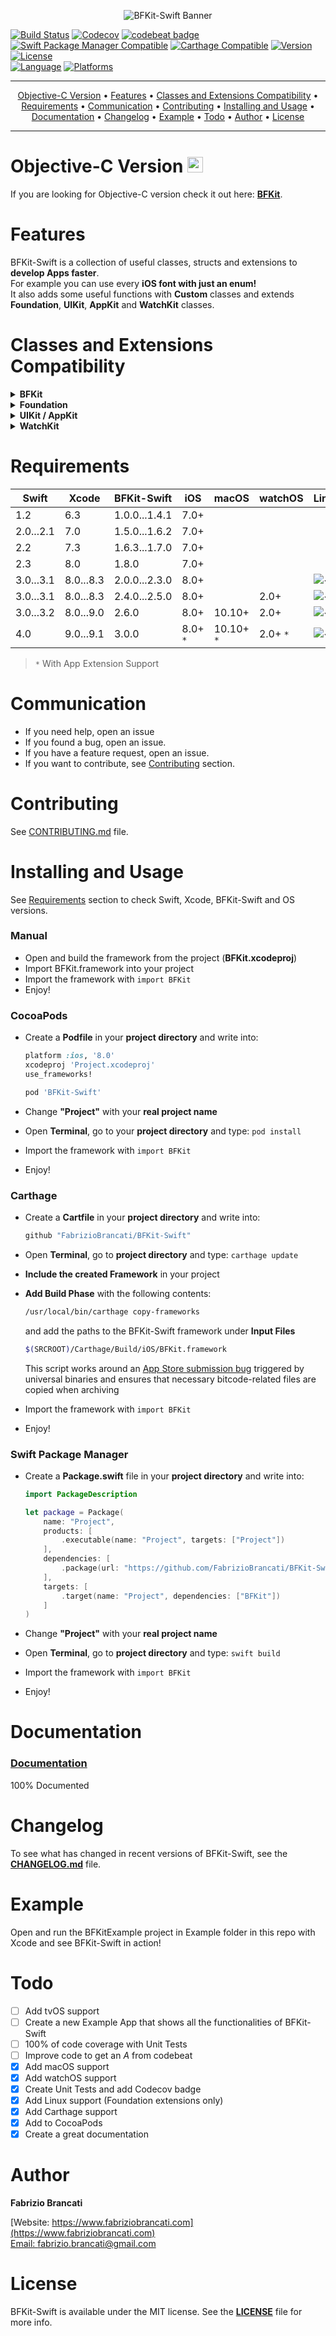 <p align="center">
<img src="https://github.fabriziobrancati.com/bfkit/resources/banner-swift-new.png" alt="BFKit-Swift Banner">
</p>

[![Build Status](https://travis-ci.org/FabrizioBrancati/BFKit-Swift.svg?branch=master)](https://travis-ci.org/FabrizioBrancati/BFKit-Swift)
[![Codecov](https://codecov.io/gh/FabrizioBrancati/BFKit-Swift/branch/master/graph/badge.svg)](https://codecov.io/gh/FabrizioBrancati/BFKit-Swift)
[![codebeat badge](https://codebeat.co/badges/d8a270f8-3d56-4834-be65-6e1d45f878c3)](https://codebeat.co/projects/github-com-fabriziobrancati-bfkit-swift-master)
[![Swift Package Manager Compatible](https://img.shields.io/badge/SPM-compatible-brightgreen.svg)](https://github.com/apple/swift-package-manager)
[![Carthage Compatible](https://img.shields.io/badge/Carthage-compatible-4BC51D.svg?style=flat)](https://github.com/Carthage/Carthage)
[![Version](https://img.shields.io/cocoapods/v/BFKit-Swift.svg?style=flat)][Documentation]
[![License](https://img.shields.io/badge/license-MIT-lightgrey.svg)](https://github.com/FabrizioBrancati/BFKit-Swift/blob/master/LICENSE)
<br>
[![Language](https://img.shields.io/badge/language-Swift%204.0-orange.svg)](https://swift.org/)
[![Platforms](https://img.shields.io/badge/platforms-iOS%20%7C%20macOS%20%7C%20watchOS%20%7C%20Linux-ffc713.svg)][Documentation]

---

<p align="center">
    <a href="#objective-c-version-">Objective-C Version</a> &bull;
    <a href="#features">Features</a> &bull;
    <a href="#classes-and-extensions-compatibility">Classes and Extensions Compatibility</a> &bull;
    <a href="#requirements">Requirements</a> &bull;
    <a href="#communication">Communication</a> &bull;
    <a href="#contributing">Contributing</a> &bull;
    <a href="#installing-and-usage">Installing and Usage</a> &bull;
    <a href="#documentation">Documentation</a> &bull;
    <a href="#changelog">Changelog</a> &bull;
    <a href="#example">Example</a> &bull;
    <a href="#todo">Todo</a> &bull;
    <a href="#author">Author</a> &bull;
    <a href="#license">License</a>
</p>

---

Objective-C Version <img src="http://github.fabriziobrancati.com/bfkit/resources/objc-icon.png" height="25" width="25">
===================

If you are looking for Objective-C version check it out here: **[BFKit](https://github.com/FabrizioBrancati/BFKit)**.

Features
========

BFKit-Swift is a collection of useful classes, structs and extensions to **develop Apps faster**.<br>
For example you can use every **iOS font with just an enum!**<br>
It also adds some useful functions with **Custom** classes and extends **Foundation**, **UIKit**, **AppKit** and **WatchKit** classes.

Classes and Extensions Compatibility
====================================

<details>
<summary><strong>BFKit</strong></summary>

|                                                                                                           | **iOS** | **macOS** | **watchOS** | **Linux** |
|-----------------------------------------------------------------------------------------------------------|---------|-----------|-------------|-----------|
| [BFApp](https://github.fabriziobrancati.com/documentation/BFKit-Swift/Structs/BFApp.html)                 | ![✓]    | ![✓]      | ![✓]        | ![✓]      |
| [BFButton](https://github.fabriziobrancati.com/documentation/BFKit-Swift/Classes/BFButton.html)           | ![✓]    |           |             |           |
| BFDataStructures<br>([List](https://github.fabriziobrancati.com/documentation/BFKit-Swift/Structs/List.html) - [Queue](https://github.fabriziobrancati.com/documentation/BFKit-Swift/Structs/Queue.html) - [Stack](https://github.fabriziobrancati.com/documentation/BFKit-Swift/Structs/Stack.html))                  | ![✓]    | ![✓]      | ![✓]        | ![✓]      |
| [BFLog](https://github.fabriziobrancati.com/documentation/BFKit-Swift/Structs/BFLog.html)                 | ![✓]    | ![✓]      | ![✓]        | ![✓]      |
| [BFPassword](https://github.fabriziobrancati.com/documentation/BFKit-Swift/Structs/BFPassword.html)       | ![✓]    | ![✓]      | ![✓]        | ![✓]      |
| [BFSystemSound](https://github.fabriziobrancati.com/documentation/BFKit-Swift/Classes/BFSystemSound.html) | ![✓]    |           |             |           |
| [BFTextField](https://github.fabriziobrancati.com/documentation/BFKit-Swift/Classes/BFTextField.html)     | ![✓]    |           |             |           |
| [BFTouchID](https://github.fabriziobrancati.com/documentation/BFKit-Swift/Structs/BFTouchID.html)         | ![✓]    |           |             | &nbsp;    |

</details>

<details>
<summary><strong>Foundation</strong></summary>

|                                                                                                                        | **iOS** | **macOS** | **watchOS** | **Linux** |
|------------------------------------------------------------------------------------------------------------------------|---------|-----------|-------------|-----------|
| [Array](https://github.fabriziobrancati.com/documentation/BFKit-Swift/Extensions/Array.html)                           | ![✓]    | ![✓]      | ![✓]        | ![✓]      |
| [Collection](https://github.fabriziobrancati.com/documentation/BFKit-Swift/Extensions/Collection.html)                 | ![✓]    | ![✓]      | ![✓]        | ![✓]      |
| [Data](https://github.fabriziobrancati.com/documentation/BFKit-Swift/Extensions/Data.html)                             | ![✓]    | ![✓]      | ![✓]        | ![✓]      |
| [Date](https://github.fabriziobrancati.com/documentation/BFKit-Swift/Extensions/Date.html)                             | ![✓]    | ![✓]      | ![✓]        | ![✓]      |
| [FileManager](https://github.fabriziobrancati.com/documentation/BFKit-Swift/Extensions/FileManager.html)               | ![✓]    | ![✓]      | ![✓]        |           |
| [Number](https://github.fabriziobrancati.com/documentation/BFKit-Swift/Functions.html)                                 | ![✓]    | ![✓]      | ![✓]        | ![✓]      |
| [NSObject](https://github.fabriziobrancati.com/documentation/BFKit-Swift/Extensions/NSObject.html)                     | ![✓]    | ![✓]      | ![✓]        | ![✓]      |
| [NSAttributedString](https://github.fabriziobrancati.com/documentation/BFKit-Swift/Extensions/NSAttributedString.html) | ![✓]    | ![✓]      | ![✓]        |           |
| [NSPointerArray](https://github.fabriziobrancati.com/documentation/BFKit-Swift/Extensions/NSPointerArray.html)         | ![✓]    | ![✓]      | ![✓]        |           |
| [ProcessInfo](https://github.fabriziobrancati.com/documentation/BFKit-Swift/Extensions/ProcessInfo.html)               | ![✓]    | ![✓]      | ![✓]        | ![✓]      |
| [Set](https://github.fabriziobrancati.com/documentation/BFKit-Swift/Extensions/Set.html)                               | ![✓]    | ![✓]      | ![✓]        | ![✓]      |
| [String](https://github.fabriziobrancati.com/documentation/BFKit-Swift/Extensions/String.html)                         | ![✓]    | ![✓]      | ![✓]        | ![✓]      |
| [Thread](https://github.fabriziobrancati.com/documentation/BFKit-Swift/Functions.html)                                 | ![✓]    | ![✓]      | ![✓]        | ![✓]      |

</details>

<details>
<summary><strong>UIKit / AppKit</strong></summary>

|                                                                                                                                         | **iOS** | **macOS** | **watchOS** | **Linux** |
|-----------------------------------------------------------------------------------------------------------------------------------------|---------|-----------|-------------|-----------|
| [UIBarButtonItem](https://github.fabriziobrancati.com/documentation/BFKit-Swift/Extensions/UIBarButtonItem.html)                        | ![✓]    |           |             |           |
| [UIButton](https://github.fabriziobrancati.com/documentation/BFKit-Swift/Extensions/UIButton.html)                                      | ![✓]    |           |             |           |
| [UIColor](https://github.fabriziobrancati.com/documentation/BFKit-Swift/Extensions/UIColor.html)                                        | ![✓]    | ![✓]      | ![✓]        |           |
| [UIDevice](https://github.fabriziobrancati.com/documentation/BFKit-Swift/Extensions/UIDevice.html)                                      | ![✓]    |           |             |           |
| [UIFont](https://github.fabriziobrancati.com/documentation/BFKit-Swift/Extensions/UIFont.html)                                          | ![✓]    |           | ![✓]        |           |
| [UIImage](https://github.fabriziobrancati.com/documentation/BFKit-Swift/Extensions/UIImage.html)                                        | ![✓]    |           | ![✓]        |           |
| [UIImageView](https://github.fabriziobrancati.com/documentation/BFKit-Swift/Extensions/UIImageView.html)                                | ![✓]    |           |             |           |
| [UILabel](https://github.fabriziobrancati.com/documentation/BFKit-Swift/Extensions/UILabel.html)                                        | ![✓]    |           |             |           |
| [UINavigationBar](https://github.fabriziobrancati.com/documentation/BFKit-Swift/Extensions/UINavigationBar.html)                        | ![✓]    |           |             |           |
| [UIPasteboard](https://github.fabriziobrancati.com/documentation/BFKit-Swift/Extensions/UIPasteboard.html)                              | ![✓]    |           |             |           |
| [UIScreen](https://github.fabriziobrancati.com/documentation/BFKit-Swift/Extensions/UIScreen.html)                                      | ![✓]    |           |             |           |
| [UIScrollView](https://github.fabriziobrancati.com/documentation/BFKit-Swift/Extensions/UIScrollView.html)                              | ![✓]    |           |             |           |
| [UITableView](https://github.fabriziobrancati.com/documentation/BFKit-Swift/Extensions/UITableView.html)                                | ![✓]    |           |             |           |
| [UITextField](https://github.fabriziobrancati.com/documentation/BFKit-Swift/Extensions/UITextField.html)                                | ![✓]    |           |             |           |
| [UITextView](https://github.fabriziobrancati.com/documentation/BFKit-Swift/Extensions/UITextView.html)                                  | ![✓]    |           |             |           |
| [UIToolbar](https://github.fabriziobrancati.com/documentation/BFKit-Swift/Extensions/UIToolbar.html)                                    | ![✓]    |           |             |           |
| [UIView](https://github.fabriziobrancati.com/documentation/BFKit-Swift/Extensions/UIView.html)                                          | ![✓]    |           |             |           |
| [UIViewController](https://github.com/FabrizioBrancati/BFKit-Swift/blob/master/Sources/BFKit/iOS/UIKit/UIViewControllerExtension.swift) | ![✓]    |           |             |           |
| [UIWebView](https://github.fabriziobrancati.com/documentation/BFKit-Swift/Extensions/UIWebView.html)                                    | ![✓]    |           |             |           |
| [UIWindow](https://github.fabriziobrancati.com/documentation/BFKit-Swift/Extensions/UIWindow.html)                                      | ![✓]    |           |             | &nbsp;    |

</details>

<details>
<summary><strong>WatchKit</strong></summary>

|                                                                                                                              | **iOS** | **macOS** | **watchOS** | **Linux** |
|------------------------------------------------------------------------------------------------------------------------------|---------|-----------|-------------|-----------|
| [WKInterfaceController](https://github.fabriziobrancati.com/documentation/BFKit-Swift/Extensions/WKInterfaceController.html) |         |           | ![✓]        |           |

</details>

Requirements
============

| **Swift** | **Xcode** | **BFKit-Swift** | **iOS**  | **macOS**  | **watchOS** | **Linux** |
|-----------|-----------|-----------------|----------|------------|-------------|-----------|
| 1.2       | 6.3       | 1.0.0...1.4.1   | 7.0+     |            |             |           |
| 2.0...2.1 | 7.0       | 1.5.0...1.6.2   | 7.0+     |            |             |           |
| 2.2       | 7.3       | 1.6.3...1.7.0   | 7.0+     |            |             |           |
| 2.3       | 8.0       | 1.8.0           | 7.0+     |            |             |           |
| 3.0...3.1 | 8.0...8.3 | 2.0.0...2.3.0   | 8.0+     |            |             | ![✓]      |
| 3.0...3.1 | 8.0...8.3 | 2.4.0...2.5.0   | 8.0+     |            | 2.0+        | ![✓]      |
| 3.0...3.2 | 8.0...9.0 | 2.6.0           | 8.0+     | 10.10+     | 2.0+        | ![✓]      |
| 4.0       | 9.0...9.1 | 3.0.0           | 8.0+ `*` | 10.10+ `*` | 2.0+ `*`    | ![✓]      |

> `*` With App Extension Support

Communication
=============

- If you need help, open an issue
- If you found a bug, open an issue.
- If you have a feature request, open an issue.
- If you want to contribute, see [Contributing](https://github.com/FabrizioBrancati/BFKit-Swift#contributing) section.

Contributing
============

See [CONTRIBUTING.md](https://github.com/FabrizioBrancati/BFKit-Swift/blob/master/.github/CONTRIBUTING.md) file.

Installing and Usage
====================

See [Requirements](https://github.com/FabrizioBrancati/BFKit-Swift#requirements) section to check Swift, Xcode, BFKit-Swift and OS versions.

### Manual
- Open and build the framework from the project (**BFKit.xcodeproj**)
- Import BFKit.framework into your project
- Import the framework with ```import BFKit```
- Enjoy!

### CocoaPods
- Create a **Podfile** in your **project directory** and write into:

    ```ruby
    platform :ios, '8.0'
    xcodeproj 'Project.xcodeproj'
    use_frameworks!

    pod 'BFKit-Swift'
    ```
- Change **"Project"**  with your **real project name**
- Open **Terminal**, go to your **project directory** and type: ```pod install```
- Import the framework with ```import BFKit```
- Enjoy!

### Carthage
- Create a **Cartfile** in your **project directory** and write into:

    ```ruby
    github "FabrizioBrancati/BFKit-Swift"
    ```
- Open **Terminal**, go to **project directory** and type: ```carthage update```
- **Include the created Framework** in your project
- **Add Build Phase** with the following contents:

    ```sh
    /usr/local/bin/carthage copy-frameworks
    ```

    and add the paths to the BFKit-Swift framework under **Input Files**

    ```sh
    $(SRCROOT)/Carthage/Build/iOS/BFKit.framework
    ```
    This script works around an [App Store submission bug](http://www.openradar.me/radar?id=6409498411401216) triggered by universal binaries and ensures that necessary bitcode-related files are copied when archiving
- Import the framework with ```import BFKit```
- Enjoy!

### Swift Package Manager
- Create a **Package.swift** file in your **project directory** and write into:

    ```swift
    import PackageDescription

    let package = Package(
        name: "Project",
        products: [
            .executable(name: "Project", targets: ["Project"])
        ],
        dependencies: [
            .package(url: "https://github.com/FabrizioBrancati/BFKit-Swift.git", .upToNextMajor(from: "3.0.0"))
        ],
        targets: [
            .target(name: "Project", dependencies: ["BFKit"])
        ]
    )
    ```
- Change **"Project"**  with your **real project name**
- Open **Terminal**, go to **project directory** and type: ```swift build```
- Import the framework with ```import BFKit```
- Enjoy!

Documentation
=============

### [Documentation]
100% Documented

Changelog
=========

To see what has changed in recent versions of BFKit-Swift, see the **[CHANGELOG.md](https://github.com/FabrizioBrancati/BFKit-Swift/blob/master/CHANGELOG.md)** file.

Example
=======

Open and run the BFKitExample project in Example folder in this repo with Xcode and see BFKit-Swift in action!

Todo
====

- [ ] Add tvOS support
- [ ] Create a new Example App that shows all the functionalities of BFKit-Swift
- [ ] 100% of code coverage with Unit Tests
- [ ] Improve code to get an _A_ from codebeat
- [x] Add macOS support
- [x] Add watchOS support
- [x] Create Unit Tests and add Codecov badge
- [x] Add Linux support (Foundation extensions only)
- [x] Add Carthage support
- [x] Add to CocoaPods
- [x] Create a great documentation

Author
======

**Fabrizio Brancati**

[Website: https://www.fabriziobrancati.com](https://www.fabriziobrancati.com)
<br>
[Email: fabrizio.brancati@gmail.com](mailto:fabrizio.brancati@gmail.com)

License
=======

BFKit-Swift is available under the MIT license. See the **[LICENSE](https://github.com/FabrizioBrancati/BFKit-Swift/blob/master/LICENSE)** file for more info.

[Documentation]: https://github.fabriziobrancati.com/documentation/BFKit-Swift/
[✓]: https://github.fabriziobrancati.com/bfkit/resources/check.png
